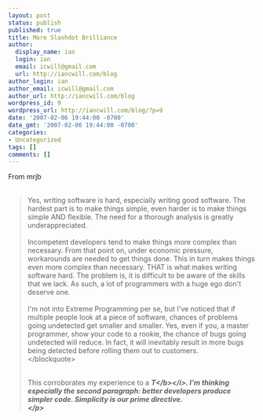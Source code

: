 ```yaml
---
layout: post
status: publish
published: true
title: More Slashdot Brilliance
author:
  display_name: ian
  login: ian
  email: icwill@gmail.com
  url: http://iancwill.com/blog
author_login: ian
author_email: icwill@gmail.com
author_url: http://iancwill.com/blog
wordpress_id: 9
wordpress_url: http://iancwill.com/blog/?p=9
date: '2007-02-06 19:44:00 -0700'
date_gmt: '2007-02-06 19:44:00 -0700'
categories:
- Uncategorized
tags: []
comments: []
---
```

<p>From mrjb<br &#47;><br />
<blockquote>Yes, writing software is hard, especially writing good software. The hardest part is to make things simple, even harder is to make things simple AND flexible. The need for a thorough analysis is greatly underappreciated.<br &#47;><br &#47;>Incompetent developers tend to make things more complex than necessary. From that point on, under economic pressure, workarounds are needed to get things done. This in turn makes things even more complex than necessary. THAT is what makes writing software hard. The problem is, it is difficult to be aware of the skills that we lack. As such, a lot of programmers with a huge ego don't deserve one.<br &#47;><br &#47;>I'm not into Extreme Programming per se, but I've noticed that if multiple people look at a piece of software, chances of problems going undetected get smaller and smaller. Yes, even if you, a master programmer, show your code to a rookie, the chance of bugs going undetected will reduce. In fact, it will inevitably result in more bugs being detected before rolling them out to customers.<br &#47;><&#47;blockquote>
<p><br &#47;>This corroborates my experience to a <i><b>T<&#47;b><&#47;i>.  I'm thinking especially the second paragraph:  better developers produce simpler code.  Simplicity is our prime directive.<br &#47;><&#47;p></p>
